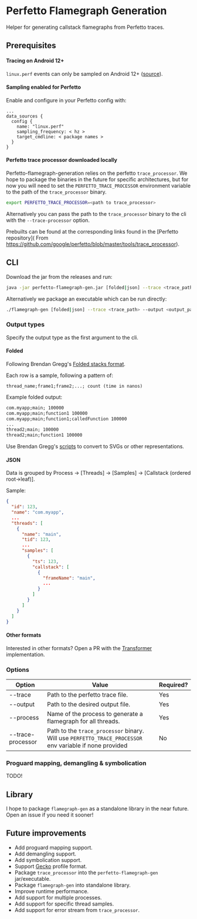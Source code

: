# Perfetto Flamegraph Generation

Helper for generating callstack flamegraphs from Perfetto traces.

## Prerequisites

#### Tracing on Android 12+

`linux.perf` events can only be sampled on Android
12+ ([source](https://github.com/google/perfetto/issues/177#issuecomment-926858870)).

#### Sampling enabled for Perfetto

Enable and configure in your Perfetto config with:

```prototext
...
data_sources {
  config {
    name: "linux.perf"
    sampling_frequency: < hz >
    target_cmdline: < package names >
  }
}
```

#### Perfetto trace processor downloaded locally

Perfetto-flamegraph-generation relies on the perfetto `trace_processor`. We hope to package the binaries in the future
for specific architectures,
but for now you will need to set the `PERFETTO_TRACE_PROCESSOR` environment variable to the path of
the `trace_processor` binary.

```bash
export PERFETTO_TRACE_PROCESSOR=<path to trace_processor>
```

Alternatively you can pass the path to the `trace_processor` binary to the cli with the `--trace-processor` option.

Prebuilts can be found at the corresponding links found in the [Perfetto repository](
From https://github.com/google/perfetto/blob/master/tools/trace_processor).

## CLI

Download the jar from the releases and run:

```bash
java -jar perfetto-flamegraph-gen.jar [folded|json] --trace <trace_path> --output <output_path> --process <process_name>
```

Alternatively we package an executable which can be run directly:

```bash
./flamegraph-gen [folded|json] --trace <trace_path> --output <output_path> --process <process_name>
```

### Output types

Specify the output type as the first argument to the cli.

#### Folded

Following Brendan Gregg's [Folded stacks format](https://github.com/brendangregg/FlameGraph#2-fold-stacks).

Each row is a sample, following a pattern of:

```
thread_name;frame1;frame2;...; count (time in nanos)
```

Example folded output:

```txt
com.myapp;main; 100000
com.myapp;main;function1 100000
com.myapp;main;function1;calledFunction 100000
...
thread2;main; 100000
thread2;main;function1 100000
```

Use Brendan Gregg's [scripts](https://github.com/brendangregg/FlameGraph#3-flamegraphpl) to convert to SVGs or other
representations.

#### JSON

Data is grouped by Process -> [Threads] -> [Samples] -> [Callstack (ordered root->leaf)].

Sample:

```json
{
  "id": 123,
  "name": "com.myapp",
  ...
  "threads": [
    {
      "name": "main",
      "tid": 123,
      ...
      "samples": [
        {
          "ts": 123,
          "callstack": [
            {
              "frameName": "main",
              ...
            }
          ]
        }
      ]
    }
  ]
}
```

#### Other formats

Interested in other formats? Open a PR with the [Transformer](https://github.com/rbro112/perfetto-flamegraph-gen/blob/main/flamegraph-gen/src/main/kotlin/generation/transforms/Transformer.kt) implementation.

### Options

| Option            | Value                                                                                                   | Required? |
|-------------------|---------------------------------------------------------------------------------------------------------|-----------|
| --trace           | Path to the perfetto trace file.                                                                        | Yes       |
| --output          | Path to the desired output file.                                                                        | Yes       |
| --process         | Name of the process to generate a flamegraph for all threads.                                           | Yes       |
| --trace-processor | Path to the `trace_processor` binary. Will use `PERFETTO_TRACE_PROCESSOR` env variable if none provided | No        |

### Proguard mapping, demangling & symbolication

TODO!

## Library

I hope to package `flamegraph-gen` as a standalone library in the near future. Open an issue if you need it sooner!

## Future improvements

- Add proguard mapping support.
- Add demangling support.
- Add symbolication support.
- Support [Gecko](https://github.com/firefox-devtools/profiler/blob/main/docs-developer/gecko-profile-format.md) profile format.
- Package `trace_processor` into the `perfetto-flamegraph-gen` jar/executable.
- Package `flamegraph-gen` into standalone library.
- Improve runtime performance.
- Add support for multiple processes.
- Add support for specific thread samples.
- Add support for error stream from `trace_processor`.
